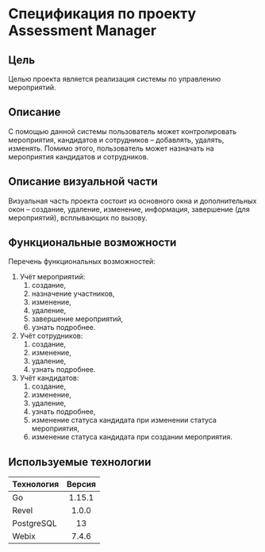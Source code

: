 # Спецификация по проекту Assessment Manager

## Цель

Целью проекта является реализация системы по управлению мероприятий.

## Описание

С помощью данной системы пользователь может контролировать мероприятия, кандидатов и сотрудников – добавлять, удалять, изменять. Помимо этого, пользователь может назначать на мероприятия кандидатов и сотрудников.

## Описание визуальной части

Визуальная часть проекта состоит из основного окна и дополнительных окон – создание, удаление, изменение, информация, завершение (для мероприятий), всплывающих по вызову.

## Функциональные возможности

Перечень функциональных возможностей:
1.	Учёт мероприятий: 
    1.	создание, 
    1.	назначение участников, 
    1.	изменение, 
    1.  удаление,
    1.	завершение мероприятий, 
    1.	узнать подробнее.
2.	Учёт сотрудников: 
    1.	создание, 
    1.	изменение, 
    1.	удаление, 
    1.	узнать подробнее.
3.	Учёт кандидатов: 
    1.	создание, 
    1.	изменение, 
    1.	удаление, 
    1.	узнать подробнее, 
    1.	изменение статуса кандидата при изменении статуса мероприятия,
    1.	изменение статуса кандидата при создании мероприятия.

## Используемые технологии

| Технология    | Версия    |
| ------------- |:---------:|
| Go            | 1.15.1    |
| Revel         | 1.0.0     |
| PostgreSQL    | 13        |
| Webix         | 7.4.6     |